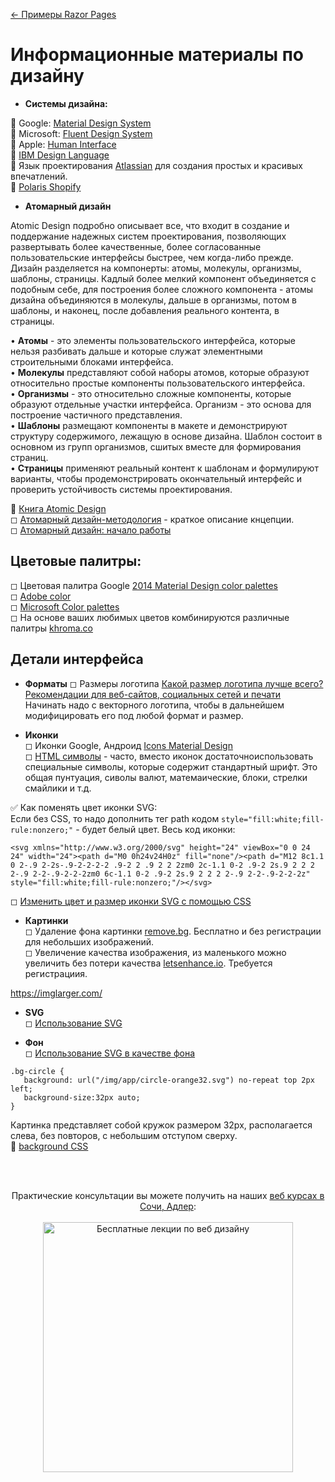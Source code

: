 [← Примеры Razor Pages](/README.md)  

# Информационные материалы по дизайну 
* **Системы дизайна:**

📘 Google: [Material Design System](https://material.io/design/#swipe-to-refresh-swipe-to-refresh)  
📘 Microsoft: [Fluent Design System](https://www.microsoft.com/design/fluent/#/)  
📘 Apple: [Human Interface](https://developer.apple.com/design/)  
📘 [IBM Design Language](https://www.ibm.com/design/language/)  
📘 Язык проектирования [Atlassian](https://atlassian.design/) для создания простых и красивых впечатлений.  
📘 [Polaris Shopify](https://polaris.shopify.com/)  

* **Атомарный дизайн**  

Atomic Design подробно описывает все, что входит в создание и поддержание надежных систем проектирования, позволяющих развертывать более качественные, более согласованные пользовательские интерфейсы быстрее, чем когда-либо прежде.  
Дизайн разделяется на компонерты: атомы, молекулы, организмы, шаблоны, страницы. Кадлый более мелкий компонент объединяется с подобным себе, для построения более сложного компонента - атомы дизайна объединяются в молекулы, дальше в организмы, потом в шаблоны, и наконец, после добавления реального контента, в страницы.

• **Атомы** - это элементы пользовательского интерфейса, которые нельзя разбивать дальше и которые служат элементными строительными блоками интерфейса.  
• **Молекулы** представляют собой наборы атомов, которые образуют относительно простые компоненты пользовательского интерфейса.  
• **Организмы** - это относительно сложные компоненты, которые образуют отдельные участки интерфейса. Организм - это основа для построение частичного представления.     
• **Шаблоны** размещают компоненты в макете и демонстрируют структуру содержимого, лежащую в основе дизайна. Шаблон состоит в основном из групп организмов, сшитых вместе для формирования страниц.    
• **Страницы** применяют реальный контент к шаблонам и формулируют варианты, чтобы продемонстрировать окончательный интерфейс и проверить устойчивость системы проектирования.  

📘 [Книга Atomic Design](https://atomicdesign.bradfrost.com/)  
◻ [Атомарный дизайн-методология](https://medium.muz.li/atomic-design-methodology-166261ce47c2) - краткое описание кнцепции.  
◻ [Атомарный дизайн: начало работы](https://www.wearemobilefirst.com/blog/atomic-design)  

## Цветовые палитры:  
 ◻ Цветовая палитра Google [2014 Material Design color palettes](https://material.io/design/color/the-color-system.html#tools-for-picking-colors)  
 ◻ [Adobe color](https://color.adobe.com/ru/explore)  
 ◻ [Microsoft Color palettes](https://developer.microsoft.com/en-us/fabric#/styles/web/colors/theme-slots)  
 ◻ На основе ваших любимых цветов комбинируются различные палитры [khroma.co](http://khroma.co/)  

## Детали интерфейса  
 * **Форматы**
 ◻ Размеры логотипа [Какой размер логотипа лучше всего? Рекомендации для веб-сайтов, социальных сетей и печати](https://looka.com/blog/logo-size-guidelines/#:~:text=The%20standard%20size%20of%20a,you%20adapt%20your%20logo%20accordingly)   
 Начинать надо с векторного логотипа, чтобы в дальнейшем модифицировать его под любой формат и размер.
 
 * **Иконки**  
 ◻ Иконки Google, Андроид [Icons Material Design](https://material.io/resources/icons/?style=baseline)  
 ◻ [HTML символы](https://www.w3schools.com/charsets/ref_utf_punctuation.asp) - часто, вместо иконок достаточноиспользовать специальные символы, которые содержит стандартный шрифт. Это общая пунтуация, сиволы валют, матемаические, блоки, стрелки смайлики и т.д.  
 
 ✅ Как поменять цвет иконки SVG:  
 Если без CSS, то надо дополнить тег path кодом `style="fill:white;fill-rule:nonzero;"` - будет белый цвет. Весь код иконки:
 ```
 <svg xmlns="http://www.w3.org/2000/svg" height="24" viewBox="0 0 24 24" width="24"><path d="M0 0h24v24H0z" fill="none"/><path d="M12 8c1.1 0 2-.9 2-2s-.9-2-2-2-2 .9-2 2 .9 2 2 2zm0 2c-1.1 0-2 .9-2 2s.9 2 2 2 2-.9 2-2-.9-2-2-2zm0 6c-1.1 0-2 .9-2 2s.9 2 2 2 2-.9 2-2-.9-2-2-2z" style="fill:white;fill-rule:nonzero;"/></svg>
 ```
◻ [Изменить цвет и размер иконки SVG с помощью CSS](https://github.com/filamentgroup/grunticon/issues/235)  
 
 
 * **Картинки**  
 ◻ Удаление фона картинки [remove.bg](https://www.remove.bg/). Бесплатно и без регистрации для небольших изображений.  
 ◻ Увеличение качества изображения, из маленького можно увеличить без потери качества [letsenhance.io](https://letsenhance.io/). Требуется регистрациия.  
 
  https://imglarger.com/

* **SVG**  
◻ [Использование SVG](https://frontender.info/using-svg/)  

 * **Фон**  
 ◻ [Использование SVG в качестве фона](https://css-tricks.com/lodge/svg/06-using-svg-svg-background-image/)   
 ```
.bg-circle {
    background: url("/img/app/circle-orange32.svg") no-repeat top 2px left;
    background-size:32px auto;
}
 ```
Картинка представляет собой кружок размером 32px, располагается слева, без повторов, с небольшим отступом сверху.  
📘 [background CSS](https://developer.mozilla.org/ru/docs/Web/CSS/background)  
 

<br /><br />
<p align="center">
  Практические консультации вы можете получить на наших <a  href="http://creativcode.ru/learn" target="_blank" >веб курсах в Сочи, Адлер</a>:<br /><br />
   <a  href="http://creativcode.ru/learn/webdesign" target="_blank" title="Веб дизайн обучение с нуля бесплатно в Сочи" >
  <img src="http://creativcode.ru/img/learn/web-design.jpg" width="400" alt="Бесплатные лекции по веб дизайну">
   </a>
</p>




